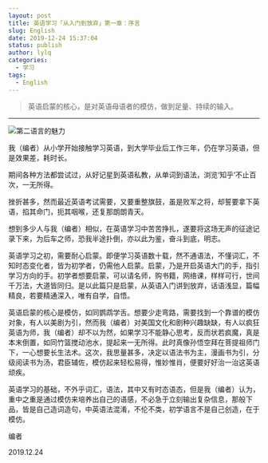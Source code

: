 ```yaml
---
layout: post
title: 英语学习「从入门到放弃」第一章：序言
slug: English
date: 2019-12-24 15:37:04
status: publish
author: lylq
categories: 
  - 学习
tags:
  - English
---
```


> 英语启蒙的核心，是对英语母语者的模仿，做到足量、持续的输入。
---

![第二语言的魅力](https://p.qlogo.cn/qqmail_head/PiajxSqBRaELR8sgyjGXfkcsX9mSicW5Hiaxc0jnbvaDYD3jibX5iaMwkclq2icmVbSiabsdoKfN325dqg/0)

 我（编者）从小学开始接触学习英语，到大学毕业后工作三年，仍在学习英语，但是效果差，耗时长。
   
期间各种方法都尝试过，从好记星到英语私教，从单词到语法，浏览‘知乎’不止百次，一无所得。

挫折甚多，然而最近英语考试需要，又要重整旗鼓，虽是败军之将，却誓要拿下英语，掐其命门，扼其咽喉，还复那朗朗青天。
   
想到多少人与我（编者）相似，在英语学习中苦苦挣扎，遂要将这场无声的征途记录下来，为后车之师，恐我半途扑倒，亦以此为鉴，奋斗到底，明志。
   
英语学习之初，需要耐心启蒙。即便学习英语数十载，然不通语法，不懂词汇，不知时态变化者，皆为初学者，仍需他人启蒙。启蒙，乃是开启英语大门的手，指引学习方向的手。初学者想要启蒙，可以请名师，购书籍，网络课，样样可行，世间千万法，大道皆同归。是以此篇只是启蒙，从英语入门讲到放弃，话语浅显，篇幅精良，若要精通深入，唯有自学，自悟。
   
英语启蒙的核心是模仿，如同鹦鹉学舌。想要少走弯路，需要找到一个靠谱的模仿对象，有人以美剧为引，然而我（编者）对美国文化和剧种兴趣缺缺，有人以疯狂英语为师，我（编者）却不以为然，如果学习不能静心思考，反而状若疯魔，真是本末倒置，如同竹篮搅动池水，提起来一无所得。此时真像孙悟空拜在菩提祖师门下，一心想要长生法术。这次，我思量甚多，决定以语法书为主，漫画书为引，分级阅读书为汤，君臣辅佐，模仿起来轻松易得，惟妙惟肖，便要好好治一治这英语顽疾。
   
英语学习的基础，不外乎词汇，语法，其中又有时态语态，但是我（编者）认为，重中之重是通过模仿来培养出自己的语感，不必急于立刻输出复杂信息，那般下品，皆是自己造词造句，中英语法混淆，不伦不类，初学语言不是自己创造，在于模仿。
   
编者
   
2019.12.24
